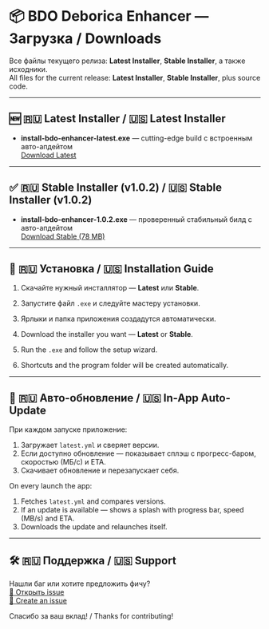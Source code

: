 # 📦 BDO Deborica Enhancer — Загрузка / Downloads

Все файлы текущего релиза: **Latest Installer**, **Stable Installer**, а также исходники.  
All files for the current release: **Latest Installer**, **Stable Installer**, plus source code.

---

## 🆕 🇷🇺 Latest Installer / 🇺🇸 Latest Installer

- **install-bdo-enhancer-latest.exe** — cutting-edge build с встроенным авто-апдейтом  
  [Download Latest](https://github.com/AkkiRay/bdo-enhacner-releases/releases/latest/download/install-bdo-enhancer-latest.exe)

---

## ✅ 🇷🇺 Stable Installer (v1.0.2) / 🇺🇸 Stable Installer (v1.0.2)

- **install-bdo-enhancer-1.0.2.exe** — проверенный стабильный билд с авто-апдейтом  
  [Download Stable (78 MB)](https://github.com/AkkiRay/bdo-enhacner-releases/releases/download/v1.0.2/install-bdo-enhancer-1.0.2.exe)


---

## 💾 🇷🇺 Установка / 🇺🇸 Installation Guide

1. Скачайте нужный инсталлятор — **Latest** или **Stable**.  
2. Запустите файл `.exe` и следуйте мастеру установки.  
3. Ярлыки и папка приложения создадутся автоматически.

1. Download the installer you want — **Latest** or **Stable**.  
2. Run the `.exe` and follow the setup wizard.  
3. Shortcuts and the program folder will be created automatically.

---

## 🔄 🇷🇺 Авто-обновление / 🇺🇸 In-App Auto-Update

При каждом запуске приложение:
1. Загружает `latest.yml` и сверяет версии.  
2. Если доступно обновление — показывает сплэш с прогресс-баром, скоростью (МБ/с) и ETA.  
3. Скачивает обновление и перезапускает себя.

On every launch the app:
1. Fetches `latest.yml` and compares versions.  
2. If an update is available — shows a splash with progress bar, speed (MB/s) and ETA.  
3. Downloads the update and relaunches itself.

---

## 🛠️ 🇷🇺 Поддержка / 🇺🇸 Support

Нашли баг или хотите предложить фичу?  
[🐞 Открыть issue](https://github.com/AkkiRay/bdo-enhacner-releases/issues)  
[🐞 Create an issue](https://github.com/AkkiRay/bdo-enhacner-releases/issues)

Спасибо за ваш вклад! / Thanks for contributing!
